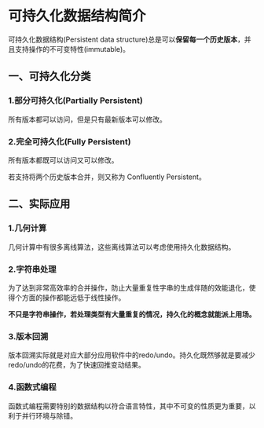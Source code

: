 # 可持久化数据结构简介

可持久化数据结构(Persistent data structure)总是可以**保留每一个历史版本**，并且支持操作的不可变特性(immutable)。

## 一、可持久化分类

### 1.部分可持久化(Partially Persistent)

所有版本都可以访问，但是只有最新版本可以修改。

### 2.完全可持久化(Fully Persistent)

所有版本都既可以访问又可以修改。

若支持将两个历史版本合并，则又称为 Confluently Persistent。



## 二、实际应用

### 1.几何计算

几何计算中有很多离线算法，这些离线算法可以考虑使用持久化数据结构。



### 2.字符串处理

为了达到非常高效率的合并操作，防止大量重复性字串的生成伴随的效能退化，使得个方面的操作都能远低于线性操作。

**不只是字符串操作，若处理类型有大量重复的情况，持久化的概念就能派上用场。**



### 3.版本回溯

版本回溯实际就是对应大部分应用软件中的redo/undo。持久化既然够就是要减少redo/undo的花费，为了快速回推变动结果。



### 4.函数式编程

函数式编程需要特别的数据结构以符合语言特性，其中不可变的性质更为重要，以利于并行环境与除错。